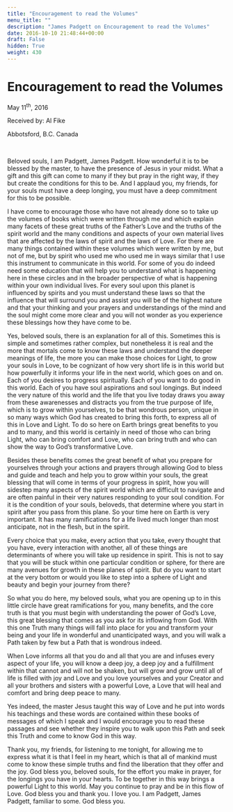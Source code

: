```yaml
---
title: "Encouragement to read the Volumes"
menu_title: ""
description: "James Padgett on Encouragement to read the Volumes"
date: 2016-10-10 21:48:44+00:00
draft: False
hidden: True
weight: 430
---
```

# Encouragement to read the Volumes

May 11<sup>th</sup>, 2016

Received by: Al Fike

Abbotsford, B.C. Canada

 

Beloved souls, I am Padgett, James Padgett. How wonderful it is to be blessed by the master, to have the presence of Jesus in your midst. What a gift and this gift can come to many if they but pray in the right way, if they but create the conditions for this to be. And I applaud you, my friends, for your souls must have a deep longing, you must have a deep commitment for this to be possible. 

I have come to encourage those who have not already done so to take up the volumes of books which were written through me and which explain many facets of these great truths of the Father’s Love and the truths of the spirit world and the many conditions and aspects of your own material lives that are affected by the laws of spirit and the laws of Love. For there are many things contained within these volumes which were written by me, but not of me, but by spirit who used me who used me in ways similar that I use this instrument to communicate in this world. For some of you do indeed need some education that will help you to understand what is happening here in these circles and in the broader perspective of what is happening within your own individual lives. For every soul upon this planet is influenced by spirits and you must understand these laws so that the influence that will surround you and assist you will be of the highest nature and that your thinking and your prayers and understandings of the mind and the soul might come more clear and you will not wonder as you experience these blessings how they have come to be. 

Yes, beloved souls, there is an explanation for all of this. Sometimes this is simple and sometimes rather complex, but nonetheless it is real and the more that mortals come to know these laws and understand the deeper meanings of life, the more you can make those choices for Light, to grow your souls in Love, to be cognizant of how very short life is in this world but how powerfully it informs your life in the next world, which goes on and on. 
Each of you desires to progress spiritually. Each of you want to do good in this world. Each of you have soul aspirations and soul longings. But indeed the very nature of this world and the life that you live today draws you away from these awarenesses and distracts you from the true purpose of life, which is to grow within yourselves, to be that wondrous person, unique in so many ways which God has created to bring this forth, to express all of this in Love and Light. To do so here on Earth brings great benefits to you and to many, and this world is certainly in need of those who can bring Light, who can bring comfort and Love, who can bring truth and who can show the way to God’s transformative Love. 

Besides these benefits comes the great benefit of what you prepare for yourselves through your actions and prayers through allowing God to bless and guide and teach and help you to grow within your souls, the great blessing that will come in terms of your progress in spirit, how you will sidestep many aspects of the spirit world which are difficult to navigate and are often painful in their very natures responding to your soul condition. For it is the condition of your souls, beloveds, that determine where you start in spirit after you pass from this plane. So your time here on Earth is very important. It has many ramifications for a life lived much longer than most anticipate, not in the flesh, but in the spirit. 

Every choice that you make, every action that you take, every thought that you have, every interaction with another, all of these things are determinants of where you will take up residence in spirit. This is not to say that you will be stuck within one particular condition or sphere, for there are many avenues for growth in these planes of spirit. But do you want to start at the very bottom or would you like to step into a sphere of Light and beauty and begin your journey from there? 

So what you do here, my beloved souls, what you are opening up to in this little circle have great ramifications for you, many benefits, and the core truth is that you must begin with understanding the power of God’s Love, this great blessing that comes as you ask for its inflowing from God. With this one Truth many things will fall into place for you and transform your being and your life in wonderful and unanticipated ways, and you will walk a Path taken by few but a Path that is wondrous indeed. 

When Love informs all that you do and all that you are and infuses every aspect of your life, you will know a deep joy, a deep joy and a fulfillment within that cannot and will not be shaken, but will grow and grow until all of life is filled with joy and Love and you love yourselves and your Creator and all your brothers and sisters with a powerful Love, a Love that will heal and comfort and bring deep peace to many. 

Yes indeed, the master Jesus taught this way of Love and he put into words his teachings and these words are contained within these books of messages of which I speak and I would encourage you to read these passages and see whether they inspire you to walk upon this Path and seek this Truth and come to know God in this way. 

Thank you, my friends, for listening to me tonight, for allowing me to express what it is that I feel in my heart, which is that all of mankind must come to know these simple truths and find the liberation that they offer and the joy. God bless you, beloved souls, for the effort you make in prayer, for the longings you have in your hearts. To be together in this way brings a powerful Light to this world. May you continue to pray and be in this flow of Love. God bless you and thank you. I love you. I am Padgett, James Padgett, familiar to some. God bless you.

